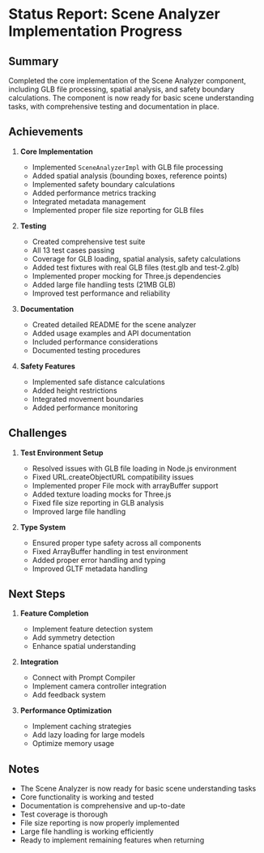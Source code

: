 # Status Report: Scene Analyzer Implementation Progress

## Summary
Completed the core implementation of the Scene Analyzer component, including GLB file processing, spatial analysis, and safety boundary calculations. The component is now ready for basic scene understanding tasks, with comprehensive testing and documentation in place.

## Achievements
1. **Core Implementation**
   - Implemented `SceneAnalyzerImpl` with GLB file processing
   - Added spatial analysis (bounding boxes, reference points)
   - Implemented safety boundary calculations
   - Added performance metrics tracking
   - Integrated metadata management
   - Implemented proper file size reporting for GLB files

2. **Testing**
   - Created comprehensive test suite
   - All 13 test cases passing
   - Coverage for GLB loading, spatial analysis, safety calculations
   - Added test fixtures with real GLB files (test.glb and test-2.glb)
   - Implemented proper mocking for Three.js dependencies
   - Added large file handling tests (21MB GLB)
   - Improved test performance and reliability

3. **Documentation**
   - Created detailed README for the scene analyzer
   - Added usage examples and API documentation
   - Included performance considerations
   - Documented testing procedures

4. **Safety Features**
   - Implemented safe distance calculations
   - Added height restrictions
   - Integrated movement boundaries
   - Added performance monitoring

## Challenges
1. **Test Environment Setup**
   - Resolved issues with GLB file loading in Node.js environment
   - Fixed URL.createObjectURL compatibility issues
   - Implemented proper File mock with arrayBuffer support
   - Added texture loading mocks for Three.js
   - Fixed file size reporting in GLB analysis
   - Improved large file handling

2. **Type System**
   - Ensured proper type safety across all components
   - Fixed ArrayBuffer handling in test environment
   - Added proper error handling and typing
   - Improved GLTF metadata handling

## Next Steps
1. **Feature Completion**
   - Implement feature detection system
   - Add symmetry detection
   - Enhance spatial understanding

2. **Integration**
   - Connect with Prompt Compiler
   - Implement camera controller integration
   - Add feedback system

3. **Performance Optimization**
   - Implement caching strategies
   - Add lazy loading for large models
   - Optimize memory usage

## Notes
- The Scene Analyzer is now ready for basic scene understanding tasks
- Core functionality is working and tested
- Documentation is comprehensive and up-to-date
- Test coverage is thorough
- File size reporting is now properly implemented
- Large file handling is working efficiently
- Ready to implement remaining features when returning 